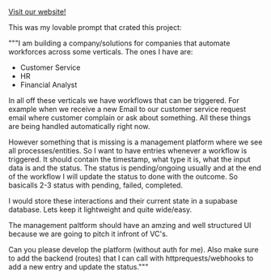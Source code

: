 [Visit our website!](https://wondrous-tetragon-150018.framer.app/)


This was my lovable prompt that crated this project:

"""I am building a company/solutions for companies that automate workforces across some verticals.
The ones I have are:
- Customer Service
- HR
- Financial Analyst

In all off these verticals we have workflows that can be triggered. For example when we receive a new Email to our customer service request email where customer complain or ask about something.
All these things are being handled automatically right now.

However something that is missing is a management platform where we see all processes/entities.
So I want to have entries whenever a workflow is triggered. It should contain the timestamp, what type it is, what the input data is and the status. The status is pending/ongoing usually and at the end of the workflow I will update the status to done with the outcome. So basicalls 2-3 status with pending, failed, completed.

I would store these interactions and their current state in a supabase database. Lets keep it lightweight and quite wide/easy.

The management paltform should have an amzing and well structured UI because we are going to pitch it infront of VC's.

Can you please develop the platform (without auth for me).
Also make sure to add the backend (routes) that I can call with httprequests/webhooks to add a new entry and update the status."""
